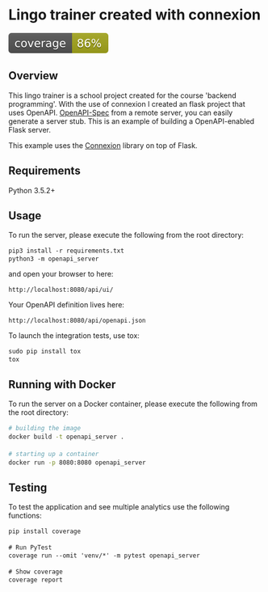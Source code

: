 # Lingo trainer created with connexion
![Alt text](coverage.svg)


## Overview
This lingo trainer is a school project created for the course 'backend programming'. 
With the use of connexion I created an flask project that uses OpenAPI. [OpenAPI-Spec](https://openapis.org) 
from a remote server, you can easily generate a server stub. This is an example of building a OpenAPI-enabled Flask server.

This example uses the [Connexion](https://github.com/zalando/connexion) library on top of Flask.

## Requirements
Python 3.5.2+

## Usage
To run the server, please execute the following from the root directory:

```
pip3 install -r requirements.txt
python3 -m openapi_server
```

and open your browser to here:

```
http://localhost:8080/api/ui/
```

Your OpenAPI definition lives here:

```
http://localhost:8080/api/openapi.json
```

To launch the integration tests, use tox:
```
sudo pip install tox
tox
```

## Running with Docker

To run the server on a Docker container, please execute the following from the root directory:

```bash
# building the image
docker build -t openapi_server .

# starting up a container
docker run -p 8080:8080 openapi_server
```

## Testing

To test the application and see multiple analytics use the following functions:

```
pip install coverage

# Run PyTest
coverage run --omit 'venv/*' -m pytest openapi_server

# Show coverage
coverage report
```